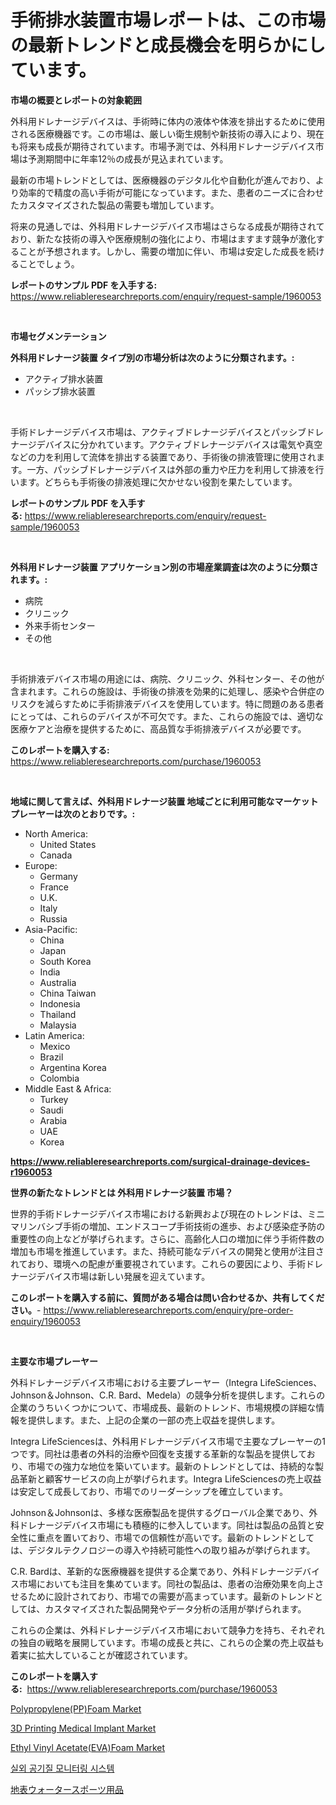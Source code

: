 <p><h1>手術排水装置市場レポートは、この市場の最新トレンドと成長機会を明らかにしています。</h1></p><p><strong>市場の概要とレポートの対象範囲</strong></p>
<p><p>外科用ドレナージデバイスは、手術時に体内の液体や体液を排出するために使用される医療機器です。この市場は、厳しい衛生規制や新技術の導入により、現在も将来も成長が期待されています。市場予測では、外科用ドレナージデバイス市場は予測期間中に年率12％の成長が見込まれています。</p><p>最新の市場トレンドとしては、医療機器のデジタル化や自動化が進んでおり、より効率的で精度の高い手術が可能になっています。また、患者のニーズに合わせたカスタマイズされた製品の需要も増加しています。</p><p>将来の見通しでは、外科用ドレナージデバイス市場はさらなる成長が期待されており、新たな技術の導入や医療規制の強化により、市場はますます競争が激化することが予想されます。しかし、需要の増加に伴い、市場は安定した成長を続けることでしょう。</p></p>
<p><strong>レポートのサンプル PDF を入手する:</strong> <a href="https://www.reliableresearchreports.com/enquiry/request-sample/1960053">https://www.reliableresearchreports.com/enquiry/request-sample/1960053</a></p>
<p>&nbsp;</p>
<p><strong>市場セグメンテーション</strong></p>
<p><strong>外科用ドレナージ装置 タイプ別の市場分析は次のように分類されます。:</strong></p>
<p><ul><li>アクティブ排水装置</li><li>パッシブ排水装置</li></ul></p>
<p>&nbsp;</p>
<p><p>手術ドレナージデバイス市場は、アクティブドレナージデバイスとパッシブドレナージデバイスに分かれています。アクティブドレナージデバイスは電気や真空などの力を利用して流体を排出する装置であり、手術後の排液管理に使用されます。一方、パッシブドレナージデバイスは外部の重力や圧力を利用して排液を行います。どちらも手術後の排液処理に欠かせない役割を果たしています。</p></p>
<p><strong>レポートのサンプル PDF を入手する:</strong>&nbsp;<a href="https://www.reliableresearchreports.com/enquiry/request-sample/1960053">https://www.reliableresearchreports.com/enquiry/request-sample/1960053</a></p>
<p>&nbsp;</p>
<p><strong> 外科用ドレナージ装置 アプリケーション別の市場産業調査は次のように分類されます。:</strong></p>
<p><ul><li>病院</li><li>クリニック</li><li>外来手術センター</li><li>その他</li></ul></p>
<p>&nbsp;</p>
<p><p>手術排液デバイス市場の用途には、病院、クリニック、外科センター、その他が含まれます。これらの施設は、手術後の排液を効果的に処理し、感染や合併症のリスクを減らすために手術排液デバイスを使用しています。特に問題のある患者にとっては、これらのデバイスが不可欠です。また、これらの施設では、適切な医療ケアと治療を提供するために、高品質な手術排液デバイスが必要です。</p></p>
<p><strong>このレポートを購入する:</strong>&nbsp; <a href="https://www.reliableresearchreports.com/purchase/1960053">https://www.reliableresearchreports.com/purchase/1960053</a></p>
<p>&nbsp;</p>
<p><strong>地域に関して言えば、外科用ドレナージ装置 地域ごとに利用可能なマーケットプレーヤーは次のとおりです。:</strong></p>
<p><ul>
    <li>
        North America:
        <ul>
            <li>United States</li>
            <li>Canada</li>
        </ul>
    </li>
    <li>
        Europe:
        <ul>
            <li>Germany</li>
            <li>France</li>
            <li>U.K.</li>
            <li>Italy</li>
            <li>Russia</li>
        </ul>
    </li>
    <li>
        Asia-Pacific:
        <ul>
            <li>China</li>
            <li>Japan</li>
            <li>South Korea</li>
            <li>India</li>
            <li>Australia</li>
            <li>China Taiwan</li>
            <li>Indonesia</li>
            <li>Thailand</li>
            <li>Malaysia</li>
        </ul>
    </li>
    <li>
        Latin America:
        <ul>
            <li>Mexico</li>
            <li>Brazil</li>
            <li>Argentina Korea</li>
            <li>Colombia</li>
        </ul>
    </li>
    <li>
        Middle East & Africa:
        <ul>
            <li>Turkey</li>
            <li>Saudi</li>
            <li>Arabia</li>
            <li>UAE</li>
            <li>Korea</li>
        </ul>
    </li>
    </ul></p>
<p><strong><a href="https://www.reliableresearchreports.com/surgical-drainage-devices-r1960053">https://www.reliableresearchreports.com/surgical-drainage-devices-r1960053</a></strong>&nbsp;</p>
<p><strong>世界の新たなトレンドとは 外科用ドレナージ装置 市場？</strong></p>
<p><p>世界的手術ドレナージデバイス市場における新興および現在のトレンドは、ミニマリンバシブ手術の増加、エンドスコープ手術技術の進歩、および感染症予防の重要性の向上などが挙げられます。さらに、高齢化人口の増加に伴う手術件数の増加も市場を推進しています。また、持続可能なデバイスの開発と使用が注目されており、環境への配慮が重要視されています。これらの要因により、手術ドレナージデバイス市場は新しい発展を迎えています。</p></p>
<p><strong>このレポートを購入する前に、質問がある場合は問い合わせるか、共有してください。</strong>- <a href="https://www.reliableresearchreports.com/enquiry/pre-order-enquiry/1960053">https://www.reliableresearchreports.com/enquiry/pre-order-enquiry/1960053</a></p>
<p>&nbsp;</p>
<p><strong>主要な市場プレーヤー</strong></p>
<p><p>外科ドレナージデバイス市場における主要プレーヤー（Integra LifeSciences、Johnson＆Johnson、C.R. Bard、Medela）の競争分析を提供します。これらの企業のうちいくつかについて、市場成長、最新のトレンド、市場規模の詳細な情報を提供します。また、上記の企業の一部の売上収益を提供します。</p><p>Integra LifeSciencesは、外科用ドレナージデバイス市場で主要なプレーヤーの1つです。同社は患者の外科的治療や回復を支援する革新的な製品を提供しており、市場での強力な地位を築いています。最新のトレンドとしては、持続的な製品革新と顧客サービスの向上が挙げられます。Integra LifeSciencesの売上収益は安定して成長しており、市場でのリーダーシップを確立しています。</p><p>Johnson＆Johnsonは、多様な医療製品を提供するグローバル企業であり、外科ドレナージデバイス市場にも積極的に参入しています。同社は製品の品質と安全性に重点を置いており、市場での信頼性が高いです。最新のトレンドとしては、デジタルテクノロジーの導入や持続可能性への取り組みが挙げられます。</p><p>C.R. Bardは、革新的な医療機器を提供する企業であり、外科ドレナージデバイス市場においても注目を集めています。同社の製品は、患者の治療効果を向上させるために設計されており、市場での需要が高まっています。最新のトレンドとしては、カスタマイズされた製品開発やデータ分析の活用が挙げられます。</p><p>これらの企業は、外科ドレナージデバイス市場において競争力を持ち、それぞれの独自の戦略を展開しています。市場の成長と共に、これらの企業の売上収益も着実に拡大していることが確認されています。</p></p>
<p><strong>このレポートを購入する:</strong>&nbsp;&nbsp;<a href="https://www.reliableresearchreports.com/purchase/1960053">https://www.reliableresearchreports.com/purchase/1960053</a></p>
<p><p><a href="https://issuu.com/reportprime-2/docs/polypropyleneppfoam-market-size-2030.pptx">Polypropylene(PP)Foam Market</a></p><p><a href="https://github.com/lataunyatinikmelvin59ilbd0dv/Market-Research-Report-List-2/blob/main/3d-printing-medical-implant-market.md">3D Printing Medical Implant Market</a></p><p><a href="https://issuu.com/reportprime-2/docs/ethyl-vinyl-acetateevafoam-market-size-2030.pptx">Ethyl Vinyl Acetate(EVA)Foam Market</a></p><p><a href="https://medium.com/@stanleylyittle554467/%EC%8B%A4%EC%99%B8-%EA%B3%B5%EA%B8%B0%EC%A7%88-%EB%AA%A8%EB%8B%88%ED%84%B0%EB%A7%81-%EC%8B%9C%EC%8A%A4%ED%85%9C-%EC%8B%9C%EC%9E%A5-%EC%A0%84%EB%A7%9D-%EC%82%B0%EC%97%85-%EA%B0%9C%EC%9A%94-%EB%B0%8F-%EC%98%88%EC%B8%A1-2024%EB%85%84%EB%B6%80%ED%84%B0-2031%EB%85%84-8a136458f54e">실외 공기질 모니터링 시스템</a></p><p><a href="https://github.com/TerrellConn/Market-Research-Report-List-1/blob/main/320698251493.md">地表ウォータースポーツ用品</a></p></p>